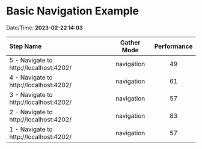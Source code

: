 # Basic Navigation Example

Date/Time: **2023-02-22 14:03**

| Step Name                              | Gather Mode | Performance |
| :------------------------------------- | :---------: | :---------: |
| 5 - Navigate to http://localhost:4202/ | navigation  |     49      |
| 4 - Navigate to http://localhost:4202/ | navigation  |     61      |
| 3 - Navigate to http://localhost:4202/ | navigation  |     57      |
| 2 - Navigate to http://localhost:4202/ | navigation  |     83      |
| 1 - Navigate to http://localhost:4202/ | navigation  |     57      |